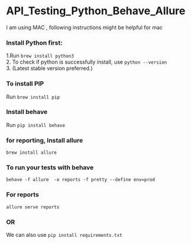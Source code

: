 # API_Testing_Python_Behave_Allure
I am using MAC , following instructions might be helpful for mac

### Install Python first: ###
1.Run `brew install python3` <br>
2. To check if python is successfully install, use `python --version` <br>
3. (Latest stable version preferred.) <br>

### To install PIP ###
Run `brew install pip` <br>


### Install behave ###
Run `pip install behave` <br>

### for reporting, Install allure ###
`brew install allure` <br>


### To run your tests with behave ###
`behave -f allure  -o reports -f pretty --define env=prod` <br> 

### For reports ###
`allure serve reports`  <br>      

### OR ### 
We can also use `pip install requirements.txt`
